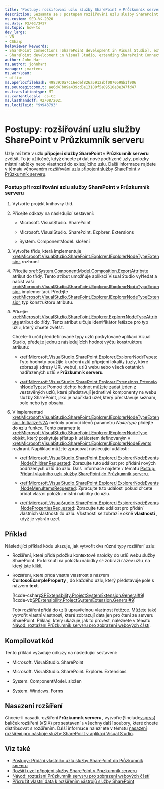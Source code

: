 ```yaml
---
title: 'Postupy: rozšiřování uzlu služby SharePoint v Průzkumník serveru | Microsoft Docs'
description: Seznamte se s postupem rozšiřování uzlu služby SharePoint v Průzkumník serveru pomocí uzlu připojení služby SharePoint.
ms.custom: SEO-VS-2020
ms.date: 02/02/2017
ms.topic: how-to
dev_langs:
- VB
- CSharp
helpviewer_keywords:
- SharePoint Connections [SharePoint development in Visual Studio], extending a node
- SharePoint development in Visual Studio, extending SharePoint Connections node in Server Explorer
author: John-Hart
ms.author: johnhart
manager: jmartens
ms.workload:
- office
ms.openlocfilehash: 4983930a7c16edef826a5912abf0870598b1f906
ms.sourcegitcommit: ae6d47b09a439cd0e13180f5e89510e3e347fd47
ms.translationtype: MT
ms.contentlocale: cs-CZ
ms.lasthandoff: 02/08/2021
ms.locfileid: "99943793"
---
```

# <a name="how-to-extend-a-sharepoint-node-in-server-explorer"></a>Postupy: rozšiřování uzlu služby SharePoint v Průzkumník serveru
  Uzly můžete v uzlu **připojení služby SharePoint** v **Průzkumník serveru** zvětšit. To je užitečné, když chcete přidat nové podřízené uzly, položky místní nabídky nebo vlastnosti do existujícího uzlu. Další informace najdete v tématu věnovaném [rozšiřování uzlu připojení služby SharePoint v Průzkumník serveru](../sharepoint/extending-the-sharepoint-connections-node-in-server-explorer.md).

### <a name="to-extend-a-sharepoint-node-in-server-explorer"></a>Postup při rozšiřování uzlu služby SharePoint v Průzkumník serveru

1. Vytvořte projekt knihovny tříd.

2. Přidejte odkazy na následující sestavení:

    - Microsoft. VisualStudio. SharePoint

    - Microsoft. VisualStudio. SharePoint. Explorer. Extensions

    - System. ComponentModel. složení

3. Vytvořte třídu, která implementuje <xref:Microsoft.VisualStudio.SharePoint.Explorer.IExplorerNodeTypeExtension> rozhraní.

4. Přidejte <xref:System.ComponentModel.Composition.ExportAttribute> atribut do třídy. Tento atribut umožňuje aplikaci Visual Studio vyhledat a načíst vaši <xref:Microsoft.VisualStudio.SharePoint.Explorer.IExplorerNodeTypeExtension> implementaci. Předejte <xref:Microsoft.VisualStudio.SharePoint.Explorer.IExplorerNodeTypeExtension> typ konstruktoru atributu.

5. Přidejte <xref:Microsoft.VisualStudio.SharePoint.Explorer.ExplorerNodeTypeAttribute> atribut do třídy. Tento atribut určuje identifikátor řetězce pro typ uzlu, který chcete zvětšit.

     Chcete-li určit předdefinované typy uzlů poskytované aplikací Visual Studio, předejte jednu z následujících hodnot výčtu konstruktoru atributu:

    - <xref:Microsoft.VisualStudio.SharePoint.Explorer.ExplorerNodeTypes>: Tyto hodnoty použijte k určení uzlů připojení lokality (uzly, které zobrazují adresy URL webu), uzlů webu nebo všech ostatních nadřazených uzlů v **Průzkumník serveru**.

    - <xref:Microsoft.VisualStudio.SharePoint.Explorer.Extensions.ExtensionNodeTypes>: Pomocí těchto hodnot můžete zadat jeden z vestavěných uzlů, které představují jednotlivé komponenty na webu služby SharePoint, jako je například uzel, který představuje seznam, pole nebo typ obsahu.

6. V implementaci <xref:Microsoft.VisualStudio.SharePoint.Explorer.IExplorerNodeTypeExtension.Initialize%2A> metody pomocí členů parametru *NodeType* přidejte do uzlu funkce. Tento parametr je <xref:Microsoft.VisualStudio.SharePoint.Explorer.IExplorerNodeType> objekt, který poskytuje přístup k událostem definovaným v <xref:Microsoft.VisualStudio.SharePoint.Explorer.IExplorerNodeEvents> rozhraní. Například můžete zpracovat následující události:

    - <xref:Microsoft.VisualStudio.SharePoint.Explorer.IExplorerNodeEvents.NodeChildrenRequested>: Zpracujte tuto událost pro přidání nových podřízených uzlů do uzlu. Další informace najdete v tématu [Postup: Přidání vlastního uzlu služby SharePoint do Průzkumník serveru](../sharepoint/how-to-add-a-custom-sharepoint-node-to-server-explorer.md).

    - <xref:Microsoft.VisualStudio.SharePoint.Explorer.IExplorerNodeEvents.NodeMenuItemsRequested>: Zpracujte tuto událost, pokud chcete přidat vlastní položku místní nabídky do uzlu.

    - <xref:Microsoft.VisualStudio.SharePoint.Explorer.IExplorerNodeEvents.NodePropertiesRequested>: Zpracujte tuto událost pro přidání vlastních vlastností do uzlu. Vlastnosti se zobrazí v okně **vlastnosti** , když je vybrán uzel.

## <a name="example"></a>Příklad
 Následující příklad kódu ukazuje, jak vytvořit dva různé typy rozšíření uzlu:

- Rozšíření, které přidá položku kontextové nabídky do uzlů webu služby SharePoint. Po kliknutí na položku nabídky se zobrazí název uzlu, na který jste klikli.

- Rozšíření, které přidá vlastní vlastnost s názvem **ContosoExampleProperty** , do každého uzlu, který představuje pole s názvem **text**.

  [!code-csharp[SPExtensibility.ProjectSystemExtension.General#9](../sharepoint/codesnippet/CSharp/projectsystemexamples/extension/serverexplorerextension.cs#9)]
  [!code-vb[SPExtensibility.ProjectSystemExtension.General#9](../sharepoint/codesnippet/VisualBasic/projectsystemexamples/extension/serverexplorerextension.vb#9)]

  Toto rozšíření přidá do uzlů upravitelnou vlastnost řetězce. Můžete také vytvořit vlastní vlastnosti, které zobrazují data jen pro čtení ze serveru SharePoint. Příklad, který ukazuje, jak to provést, naleznete v tématu [Návod: roztažení Průzkumník serveru pro zobrazení webových částí](../sharepoint/walkthrough-extending-server-explorer-to-display-web-parts.md).

## <a name="compile-the-code"></a>Kompilovat kód
 Tento příklad vyžaduje odkazy na následující sestavení:

- Microsoft. VisualStudio. SharePoint

- Microsoft. VisualStudio. SharePoint. Explorer. Extensions

- System. ComponentModel. složení

- System. Windows. Forms

## <a name="deploy-the-extension"></a>Nasazení rozšíření
 Chcete-li nasadit rozšíření **Průzkumník serveru** , vytvořte [!include[vsprvs](../sharepoint/includes/vsprvs-md.md)] balíček rozšíření (VSIX) pro sestavení a všechny další soubory, které chcete distribuovat s rozšířením. Další informace naleznete v tématu [nasazení rozšíření pro nástroje služby SharePoint v aplikaci Visual Studio](../sharepoint/deploying-extensions-for-the-sharepoint-tools-in-visual-studio.md).

## <a name="see-also"></a>Viz také
- [Postupy: Přidání vlastního uzlu služby SharePoint do Průzkumník serveru](../sharepoint/how-to-add-a-custom-sharepoint-node-to-server-explorer.md)
- [Rozšíří uzel připojení služby SharePoint v Průzkumník serveru](../sharepoint/extending-the-sharepoint-connections-node-in-server-explorer.md)
- [Návod: roztažení Průzkumník serveru pro zobrazení webových částí](../sharepoint/walkthrough-extending-server-explorer-to-display-web-parts.md)
- [Přidružit vlastní data k rozšířením nástrojů služby SharePoint](../sharepoint/associating-custom-data-with-sharepoint-tools-extensions.md)
